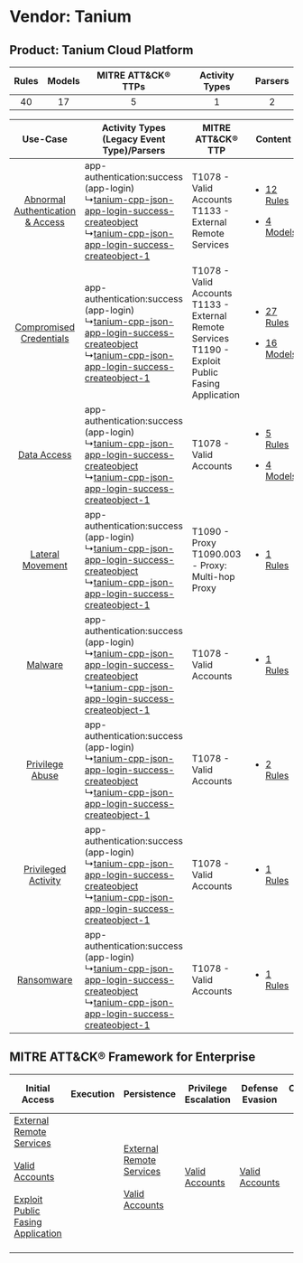 Vendor: Tanium
==============
Product: Tanium Cloud Platform
------------------------------
| Rules | Models | MITRE ATT&CK® TTPs | Activity Types | Parsers |
|:-----:|:------:|:------------------:|:--------------:|:-------:|
|  40   |   17   |         5          |       1        |    2    |

|    Use-Case    | Activity Types (Legacy Event Type)/Parsers    | MITRE ATT&CK® TTP    | Content    |
|:----:| ---- | ---- | ---- |
| [Abnormal Authentication & Access](../../../UseCases/uc_abnormal_authentication_&_access.md) |  app-authentication:success (app-login)<br> ↳[tanium-cpp-json-app-login-success-createobject](Ps/pC_taniumcppjsonapploginsuccesscreateobject.md)<br> ↳[tanium-cpp-json-app-login-success-createobject-1](Ps/pC_taniumcppjsonapploginsuccesscreateobject1.md)<br> | T1078 - Valid Accounts<br>T1133 - External Remote Services<br>    | [<ul><li>12 Rules</li></ul><ul><li>4 Models</li></ul>](RM/r_m_tanium_tanium_cloud_platform_Abnormal_Authentication_&_Access.md) |
|          [Compromised Credentials](../../../UseCases/uc_compromised_credentials.md)          |  app-authentication:success (app-login)<br> ↳[tanium-cpp-json-app-login-success-createobject](Ps/pC_taniumcppjsonapploginsuccesscreateobject.md)<br> ↳[tanium-cpp-json-app-login-success-createobject-1](Ps/pC_taniumcppjsonapploginsuccesscreateobject1.md)<br> | T1078 - Valid Accounts<br>T1133 - External Remote Services<br>T1190 - Exploit Public Fasing Application<br> | [<ul><li>27 Rules</li></ul><ul><li>16 Models</li></ul>](RM/r_m_tanium_tanium_cloud_platform_Compromised_Credentials.md)         |
|    [Data Access](../../../UseCases/uc_data_access.md)    |  app-authentication:success (app-login)<br> ↳[tanium-cpp-json-app-login-success-createobject](Ps/pC_taniumcppjsonapploginsuccesscreateobject.md)<br> ↳[tanium-cpp-json-app-login-success-createobject-1](Ps/pC_taniumcppjsonapploginsuccesscreateobject1.md)<br> | T1078 - Valid Accounts<br>    | [<ul><li>5 Rules</li></ul><ul><li>4 Models</li></ul>](RM/r_m_tanium_tanium_cloud_platform_Data_Access.md)    |
|    [Lateral Movement](../../../UseCases/uc_lateral_movement.md)    |  app-authentication:success (app-login)<br> ↳[tanium-cpp-json-app-login-success-createobject](Ps/pC_taniumcppjsonapploginsuccesscreateobject.md)<br> ↳[tanium-cpp-json-app-login-success-createobject-1](Ps/pC_taniumcppjsonapploginsuccesscreateobject1.md)<br> | T1090 - Proxy<br>T1090.003 - Proxy: Multi-hop Proxy<br>    | [<ul><li>1 Rules</li></ul>](RM/r_m_tanium_tanium_cloud_platform_Lateral_Movement.md)    |
|    [Malware](../../../UseCases/uc_malware.md)    |  app-authentication:success (app-login)<br> ↳[tanium-cpp-json-app-login-success-createobject](Ps/pC_taniumcppjsonapploginsuccesscreateobject.md)<br> ↳[tanium-cpp-json-app-login-success-createobject-1](Ps/pC_taniumcppjsonapploginsuccesscreateobject1.md)<br> | T1078 - Valid Accounts<br>    | [<ul><li>1 Rules</li></ul>](RM/r_m_tanium_tanium_cloud_platform_Malware.md)    |
|    [Privilege Abuse](../../../UseCases/uc_privilege_abuse.md)    |  app-authentication:success (app-login)<br> ↳[tanium-cpp-json-app-login-success-createobject](Ps/pC_taniumcppjsonapploginsuccesscreateobject.md)<br> ↳[tanium-cpp-json-app-login-success-createobject-1](Ps/pC_taniumcppjsonapploginsuccesscreateobject1.md)<br> | T1078 - Valid Accounts<br>    | [<ul><li>2 Rules</li></ul>](RM/r_m_tanium_tanium_cloud_platform_Privilege_Abuse.md)    |
|    [Privileged Activity](../../../UseCases/uc_privileged_activity.md)    |  app-authentication:success (app-login)<br> ↳[tanium-cpp-json-app-login-success-createobject](Ps/pC_taniumcppjsonapploginsuccesscreateobject.md)<br> ↳[tanium-cpp-json-app-login-success-createobject-1](Ps/pC_taniumcppjsonapploginsuccesscreateobject1.md)<br> | T1078 - Valid Accounts<br>    | [<ul><li>1 Rules</li></ul>](RM/r_m_tanium_tanium_cloud_platform_Privileged_Activity.md)    |
|    [Ransomware](../../../UseCases/uc_ransomware.md)    |  app-authentication:success (app-login)<br> ↳[tanium-cpp-json-app-login-success-createobject](Ps/pC_taniumcppjsonapploginsuccesscreateobject.md)<br> ↳[tanium-cpp-json-app-login-success-createobject-1](Ps/pC_taniumcppjsonapploginsuccesscreateobject1.md)<br> | T1078 - Valid Accounts<br>    | [<ul><li>1 Rules</li></ul>](RM/r_m_tanium_tanium_cloud_platform_Ransomware.md)    |

MITRE ATT&CK® Framework for Enterprise
--------------------------------------
| Initial Access                                                                                                                                                                                                                         | Execution | Persistence                                                                                                                                      | Privilege Escalation                                                | Defense Evasion                                                     | Credential Access | Discovery | Lateral Movement | Collection | Command and Control                                                                                                                       | Exfiltration | Impact |
| -------------------------------------------------------------------------------------------------------------------------------------------------------------------------------------------------------------------------------------- | --------- | ------------------------------------------------------------------------------------------------------------------------------------------------ | ------------------------------------------------------------------- | ------------------------------------------------------------------- | ----------------- | --------- | ---------------- | ---------- | ----------------------------------------------------------------------------------------------------------------------------------------- | ------------ | ------ |
| [External Remote Services](https://attack.mitre.org/techniques/T1133)<br><br>[Valid Accounts](https://attack.mitre.org/techniques/T1078)<br><br>[Exploit Public Fasing Application](https://attack.mitre.org/techniques/T1190)<br><br> |           | [External Remote Services](https://attack.mitre.org/techniques/T1133)<br><br>[Valid Accounts](https://attack.mitre.org/techniques/T1078)<br><br> | [Valid Accounts](https://attack.mitre.org/techniques/T1078)<br><br> | [Valid Accounts](https://attack.mitre.org/techniques/T1078)<br><br> |                   |           |                  |            | [Proxy: Multi-hop Proxy](https://attack.mitre.org/techniques/T1090/003)<br><br>[Proxy](https://attack.mitre.org/techniques/T1090)<br><br> |              |        |